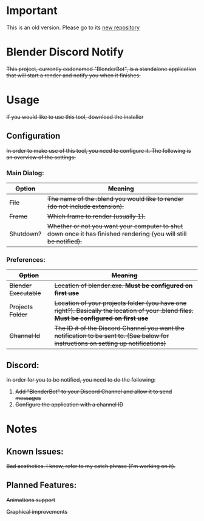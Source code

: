 # **Important**
This is an old version. Please go to its [new repository](https://github.com/Onetimetwotimes/Blenderbot/)

# Blender Discord Notify
~~This project, currently codenamed "BlenderBot", is a standalone application that will start a render and notify you when it finishes.~~
# Usage
~~If you would like to use this tool, download the installer~~
## Configuration
~~In order to make use of this tool, you need to configure it. The following is an overview of the settings:~~
### Main Dialog:

|~~Option~~| ~~Meaning~~ |
| --- | --- |
| ~~File~~ | ~~The name of the .blend you would like to render (do not include extension).~~ |
| ~~Frame~~ | ~~Which frame to render (usually 1).~~ |
| ~~Shutdown?~~ | ~~Whether or not you want your computer to shut down once it has finished rendering (you will still be notified).~~ |

### Preferences:
| ~~Option~~ | ~~Meaning~~ |
| --- | --- |
| ~~Blender Executable~~ | ~~Location of blender.exe. **Must be configured on first use**~~ |
| ~~Projects Folder~~ | ~~Location of your projects folder (you have one right?). Basically the location of your .blend files. **Must be configured on first use**~~ |
| ~~Channel Id~~ | ~~The ID # of the Discord Channel you want the notification to be sent to. (See below for instructions on setting up notifications)~~

## Discord:
~~In order for you to be notified, you need to do the following:~~

1. ~~Add "BlenderBot" to your Discord Channel and allow it to send messages~~
2. ~~Configure the application with a channel ID~~
  
  # Notes
  ## Known Issues:
  
 ~~Bad aesthetics. I know, refer to my catch phrase (I'm working on it).~~
  
  ## Planned Features:
  
  ~~Animations support~~
  
  ~~Graphical improvements~~
